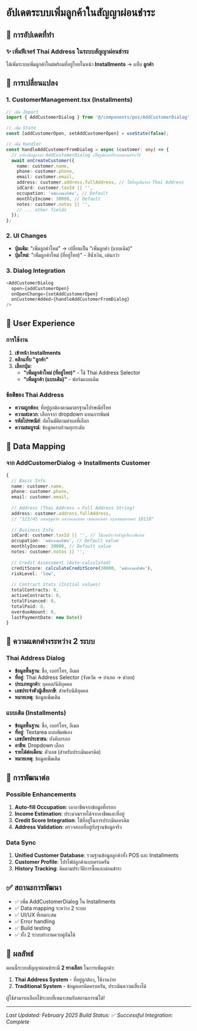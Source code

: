 # อัปเดตระบบเพิ่มลูกค้าในสัญญาผ่อนชำระ

## 🎯 **การอัปเดตที่ทำ**

### ✨ **เพิ่มฟีเจอร์ Thai Address ในระบบสัญญาผ่อนชำระ**

ได้เพิ่มระบบเพิ่มลูกค้าใหม่พร้อมที่อยู่ไทยในหน้า **Installments** → แท็บ **ลูกค้า**

## 🔧 **การเปลี่ยนแปลง**

### 1. **CustomerManagement.tsx** (Installments)
```typescript
// เพิ่ม Import
import { AddCustomerDialog } from '@/components/pos/AddCustomerDialog';

// เพิ่ม State
const [addCustomerOpen, setAddCustomerOpen] = useState(false);

// เพิ่ม Handler
const handleAddCustomerFromDialog = async (customer: any) => {
  // แปลงข้อมูลจาก AddCustomerDialog เป็นรูปแบบที่ระบบผ่อนชำระใช้
  await onCreateCustomer({
    name: customer.name,
    phone: customer.phone,
    email: customer.email,
    address: customer.address.fullAddress, // ใช้ที่อยู่เต็มจาก Thai Address
    idCard: customer.taxId || '',
    occupation: 'พนักงานบริษัท', // Default
    monthlyIncome: 30000, // Default
    notes: customer.notes || '',
    // ... other fields
  });
};
```

### 2. **UI Changes**
- **ปุ่มเดิม**: "เพิ่มลูกค้าใหม่" → เปลี่ยนเป็น "เพิ่มลูกค้า (แบบเดิม)"
- **ปุ่มใหม่**: "เพิ่มลูกค้าใหม่ (ที่อยู่ไทย)" - สีน้ำเงิน, เด่นกว่า

### 3. **Dialog Integration**
```typescript
<AddCustomerDialog
  open={addCustomerOpen}
  onOpenChange={setAddCustomerOpen}
  onCustomerAdded={handleAddCustomerFromDialog}
/>
```

## 🎨 **User Experience**

### การใช้งาน
1. **เข้าหน้า Installments**
2. **คลิกแท็บ "ลูกค้า"**
3. **เลือกปุ่ม:**
   - **"เพิ่มลูกค้าใหม่ (ที่อยู่ไทย)"** - ใช้ Thai Address Selector
   - **"เพิ่มลูกค้า (แบบเดิม)"** - ฟอร์มแบบเดิม

### ข้อดีของ Thai Address
- **ความถูกต้อง**: ที่อยู่ถูกต้องตามมาตรฐานไปรษณีย์ไทย
- **ความสะดวก**: เลือกจาก dropdown แทนการพิมพ์
- **รหัสไปรษณีย์**: อัตโนมัติตามตำบลที่เลือก
- **ความสมบูรณ์**: ข้อมูลครบถ้วนทุกระดับ

## 🔄 **Data Mapping**

### จาก AddCustomerDialog → Installments Customer
```typescript
{
  // Basic Info
  name: customer.name,
  phone: customer.phone,
  email: customer.email,
  
  // Address (Thai Address → Full Address String)
  address: customer.address.fullAddress,
  // "123/45 ถนนสุขุมวิท แขวงคลองเตย เขตคลองเตย กรุงเทพมหานคร 10110"
  
  // Business Info
  idCard: customer.taxId || '', // ใช้เลขประจำตัวผู้เสียภาษีแทน
  occupation: 'พนักงานบริษัท', // Default value
  monthlyIncome: 30000, // Default value
  notes: customer.notes || '',
  
  // Credit Assessment (Auto-calculated)
  creditScore: calculateCreditScore(30000, 'พนักงานบริษัท'),
  riskLevel: 'low',
  
  // Contract Stats (Initial values)
  totalContracts: 0,
  activeContracts: 0,
  totalFinanced: 0,
  totalPaid: 0,
  overdueAmount: 0,
  lastPaymentDate: new Date()
}
```

## 🎯 **ความแตกต่างระหว่าง 2 ระบบ**

### Thai Address Dialog
- **ข้อมูลพื้นฐาน**: ชื่อ, เบอร์โทร, อีเมล
- **ที่อยู่**: Thai Address Selector (จังหวัด → อำเภอ → ตำบล)
- **ประเภทลูกค้า**: บุคคล/นิติบุคคล
- **เลขประจำตัวผู้เสียภาษี**: สำหรับนิติบุคคล
- **หมายเหตุ**: ข้อมูลเพิ่มเติม

### แบบเดิม (Installments)
- **ข้อมูลพื้นฐาน**: ชื่อ, เบอร์โทร, อีเมล
- **ที่อยู่**: Textarea แบบพิมพ์เอง
- **เลขบัตรประชาชน**: บังคับกรอก
- **อาชีพ**: Dropdown เลือก
- **รายได้ต่อเดือน**: ตัวเลข (สำหรับประเมินเครดิต)
- **หมายเหตุ**: ข้อมูลเพิ่มเติม

## 🔮 **การพัฒนาต่อ**

### Possible Enhancements
1. **Auto-fill Occupation**: เดาอาชีพจากข้อมูลที่กรอก
2. **Income Estimation**: ประมาณรายได้จากอาชีพและที่อยู่
3. **Credit Score Integration**: ใช้ที่อยู่ในการประเมินเครดิต
4. **Address Validation**: ตรวจสอบที่อยู่กับฐานข้อมูลจริง

### Data Sync
1. **Unified Customer Database**: รวมฐานข้อมูลลูกค้าทั้ง POS และ Installments
2. **Customer Profile**: โปรไฟล์ลูกค้าแบบครบครัน
3. **History Tracking**: ติดตามประวัติการซื้อและผ่อนชำระ

## ✅ **สถานะการพัฒนา**

- ✅ เพิ่ม AddCustomerDialog ใน Installments
- ✅ Data mapping ระหว่าง 2 ระบบ
- ✅ UI/UX ที่เหมาะสม
- ✅ Error handling
- ✅ Build testing
- ✅ ทั้ง 2 ระบบทำงานควบคู่กันได้

## 🎉 **ผลลัพธ์**

ตอนนี้ระบบสัญญาผ่อนชำระมี **2 ทางเลือก** ในการเพิ่มลูกค้า:

1. **Thai Address System** - ที่อยู่ถูกต้อง, ใช้งานง่าย
2. **Traditional System** - ข้อมูลเครดิตครบครัน, ประเมินความเสี่ยงได้

ผู้ใช้สามารถเลือกใช้ระบบที่เหมาะสมกับสถานการณ์ได้!

---

*Last Updated: February 2025*
*Build Status: ✅ Successful*
*Integration: Complete*